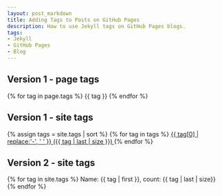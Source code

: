 ```yaml
---
layout: post_markdown
title: Adding Tags to Posts on GitHub Pages
description: How to use Jekyll tags on GitHub Pages blogs.
tags:
- Jekyll
- GitHub Pages
- Blog
---
```


## Version 1 - page tags

{% for tag in page.tags %}
    {{ tag }}
{% endfor %}

## Version 1 - site tags

{% assign tags = site.tags | sort %}
{% for tag in tags %}
 <span class="site-tag">
    <a href="/tag/{{ tag | first | slugify }}/"
        style="font-size: {{ tag | last | size  |  times: 4 | plus: 80  }}%">
            {{ tag[0] | replace:'-', ' ' }} ({{ tag | last | size }})
    </a>
</span>
{% endfor %}

## Version 2 - site tags

{% for tag in site.tags %}
  Name: {{ tag | first }},
  count: {{ tag | last | size}}
{% endfor %}